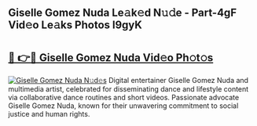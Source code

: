 ## Giselle Gomez Nuda Le𝚊k𝚎d N𝚞𝚍e - Part-4gF Vid𝚎o Le𝚊ks Photos l9gyK

# <h2><a href="http://fbfxnpk.evod.top/?m=Giselle+Gomez+Nuda">🔗 👉🔴 Giselle Gomez Nuda Vid𝚎o Ph𝚘t𝚘s</a></h2>

[![Giselle Gomez Nuda N𝚞d𝚎s](https://i.imgur.com/8V9OHl7.gif)](http://fbfxnpk.evod.top/?m=Giselle+Gomez+Nuda)
Digital entertainer Giselle Gomez Nuda and multimedia artist, celebrated for disseminating dance and lifestyle content via collaborative dance routines and short videos. Passionate advocate Giselle Gomez Nuda, known for their unwavering commitment to social justice and human rights. 
